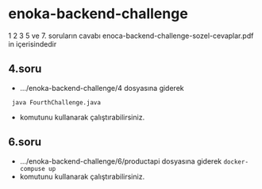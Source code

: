 # enoka-backend-challenge
1 2 3 5 ve 7. soruların cavabı enoca-backend-challenge-sozel-cevaplar.pdf in içerisindedir

## 4.soru
* .../enoka-backend-challenge/4 dosyasına giderek
```
 java FourthChallenge.java 
```
* komutunu kullanarak çalıştırabilirsiniz.
## 6.soru
* .../enoka-backend-challenge/6/productapi dosyasına giderek
```docker-compuse up```  
* komutunu kullanarak çalıştırabilirsiniz.


